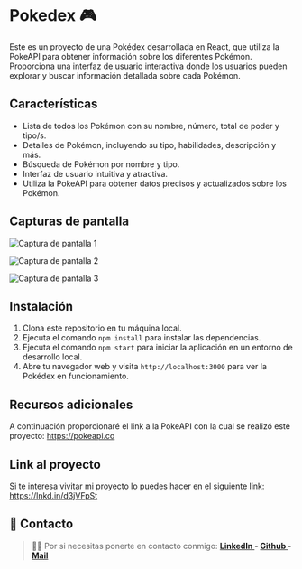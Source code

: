 # Pokedex 🎮

Este es un proyecto de una Pokédex desarrollada en React, que utiliza la PokeAPI para obtener información sobre los diferentes Pokémon. Proporciona una interfaz de usuario interactiva donde los usuarios pueden explorar y buscar información detallada sobre cada Pokémon.

## Características

- Lista de todos los Pokémon con su nombre, número, total de poder y tipo/s.
- Detalles de Pokémon, incluyendo su tipo, habilidades, descripción y más.
- Búsqueda de Pokémon por nombre y tipo.
- Interfaz de usuario intuitiva y atractiva.
- Utiliza la PokeAPI para obtener datos precisos y actualizados sobre los Pokémon.

## Capturas de pantalla

![Captura de pantalla 1](https://media.licdn.com/dms/image/D4D22AQEiyXJxMJ5ymg/feedshare-shrink_800/0/1681185877259?e=1687392000&v=beta&t=YFO0tXsOTu7h29OKuzC1Q5ialP5zOdilogAFcizZ0JI)

![Captura de pantalla 2](https://media.licdn.com/dms/image/D4D22AQGkm-EJjslQGw/feedshare-shrink_800/0/1681185876868?e=1687392000&v=beta&t=3WxmWO0Oo6R_s1bcUl35SdRnqbtz_L1t-V7BMjn2Jtw)

![Captura de pantalla 3](https://media.licdn.com/dms/image/D4D22AQEKrNh_JW78KQ/feedshare-shrink_800/0/1681185877298?e=1687392000&v=beta&t=p2En0DScsf4FeYht6_Atdeq4EGuPtIeK11-u0eFUOwM)

## Instalación

1. Clona este repositorio en tu máquina local.
2. Ejecuta el comando `npm install` para instalar las dependencias.
3. Ejecuta el comando `npm start` para iniciar la aplicación en un entorno de desarrollo local.
4. Abre tu navegador web y visita `http://localhost:3000` para ver la Pokédex en funcionamiento.

## Recursos adicionales

A continuación proporcionaré el link a la PokeAPI con la cual se realizó este proyecto: https://pokeapi.co

## Link al proyecto

Si te interesa vivitar mi proyecto lo puedes hacer en el siguiente link: https://lnkd.in/d3jVFpSt

## 📩 Contacto

>🙋‍♀️ Por si necesitas ponerte en contacto conmigo: **[LinkedIn ](https://www.linkedin.com/in/florencia-collosso/) - [Github ](https://github.com/FlorCollosso) - [Mail ](mailto:florcollosso@gmail.com?subject=Mensaje%20desde%20Github&body=Hola!%20Vi%20tu%20repositorio%20en%20Github.)**
